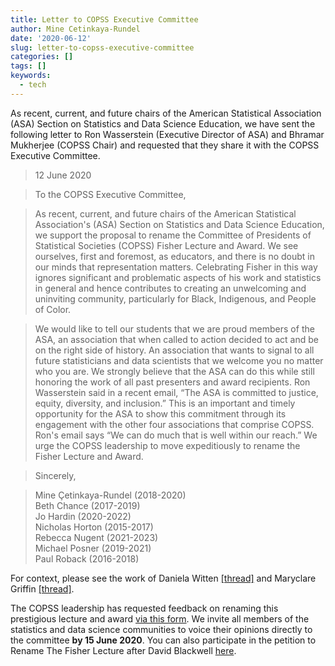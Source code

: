```yaml
---
title: Letter to COPSS Executive Committee
author: Mine Cetinkaya-Rundel
date: '2020-06-12'
slug: letter-to-copss-executive-committee
categories: []
tags: []
keywords:
  - tech
---
```


As recent, current, and future chairs of the American Statistical Association (ASA) Section on Statistics and Data Science Education, we have sent the following letter to Ron Wasserstein (Executive Director of ASA) and Bhramar Mukherjee (COPSS Chair) and requested that they share it with the COPSS Executive Committee.

<!--more-->

> 12 June 2020

> To the COPSS Executive Committee,

> As recent, current, and future chairs of the American Statistical Association's (ASA) Section on Statistics and Data Science Education, we support the proposal to rename the Committee of Presidents of Statistical Societies (COPSS) Fisher Lecture and Award. We see ourselves, first and foremost, as educators, and there is no doubt in our minds that representation matters. Celebrating Fisher in this way ignores significant and problematic aspects of his work and statistics in general and hence contributes to creating an unwelcoming and uninviting community, particularly for Black, Indigenous, and People of Color. 

> We would like to tell our students that we are proud members of the ASA, an association that when called to action decided to act and be on the right side of history. An association that wants to signal to all future statisticians and data scientists that we welcome you no matter who you are. We strongly believe that the ASA can do this while still honoring the work of all past presenters and award recipients. Ron Wasserstein said in a recent email, “The ASA is committed to justice, equity, diversity, and inclusion.” This is an important and timely opportunity for the ASA to show this commitment through its engagement with the other four associations that comprise COPSS. Ron's email says “We can do much that is well within our reach.” We urge the COPSS leadership to move expeditiously to rename the Fisher Lecture and Award.

> Sincerely,

> Mine Çetinkaya-Rundel (2018-2020)  
> Beth Chance (2017-2019)  
> Jo Hardin (2020-2022)  
> Nicholas Horton (2015-2017)  
> Rebecca Nugent (2021-2023)  
> Michael Posner (2019-2021)  
> Paul Roback (2016-2018)  
 

For context, please see the work of Daniela Witten [[thread]](https://twitter.com/daniela_witten/status/1268392721275744256?s=20) and Maryclare Griffin [[thread]](https://twitter.com/mcmcgriffin/status/1270376448407343104). 

The COPSS leadership has requested feedback on renaming this prestigious lecture and award  [via this form](https://docs.google.com/forms/d/e/1FAIpQLScVWuYPffhToVpYV8kIYZ4ZFUcsvepiZnl-esngKC4jT23htg/viewform). We invite all members of the statistics and data science communities to voice their opinions directly to the committee **by 15 June 2020**. You can also participate in the petition to Rename The Fisher Lecture after David Blackwell [here](https://www.change.org/p/american-statistical-association-rename-the-fisher-lecture-after-david-blackwell).
